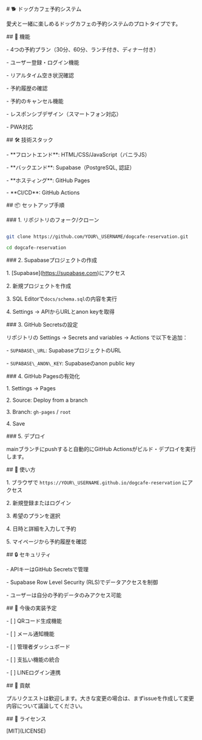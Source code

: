\# 🐕 ドッグカフェ予約システム



愛犬と一緒に楽しめるドッグカフェの予約システムのプロトタイプです。



\## 🌟 機能



\- 4つの予約プラン（30分、60分、ランチ付き、ディナー付き）

\- ユーザー登録・ログイン機能

\- リアルタイム空き状況確認

\- 予約履歴の確認

\- 予約のキャンセル機能

\- レスポンシブデザイン（スマートフォン対応）

\- PWA対応



\## 🛠 技術スタック



\- \*\*フロントエンド\*\*: HTML/CSS/JavaScript（バニラJS）

\- \*\*バックエンド\*\*: Supabase（PostgreSQL, 認証）

\- \*\*ホスティング\*\*: GitHub Pages

\- \*\*CI/CD\*\*: GitHub Actions



\## 📦 セットアップ手順



\### 1. リポジトリのフォーク/クローン



```bash

git clone https://github.com/YOUR\_USERNAME/dogcafe-reservation.git

cd dogcafe-reservation

```



\### 2. Supabaseプロジェクトの作成



1\. \[Supabase](https://supabase.com)にアクセス

2\. 新規プロジェクトを作成

3\. SQL Editorで`docs/schema.sql`の内容を実行

4\. Settings → APIからURLとanon keyを取得



\### 3. GitHub Secretsの設定



リポジトリの Settings → Secrets and variables → Actions で以下を追加：



\- `SUPABASE\_URL`: SupabaseプロジェクトのURL

\- `SUPABASE\_ANON\_KEY`: Supabaseのanon public key



\### 4. GitHub Pagesの有効化



1\. Settings → Pages

2\. Source: Deploy from a branch

3\. Branch: `gh-pages` / `root`

4\. Save



\### 5. デプロイ



mainブランチにpushすると自動的にGitHub Actionsがビルド・デプロイを実行します。



\## 📱 使い方



1\. ブラウザで `https://YOUR\_USERNAME.github.io/dogcafe-reservation` にアクセス

2\. 新規登録またはログイン

3\. 希望のプランを選択

4\. 日時と詳細を入力して予約

5\. マイページから予約履歴を確認



\## 🔒 セキュリティ



\- APIキーはGitHub Secretsで管理

\- Supabase Row Level Security (RLS)でデータアクセスを制御

\- ユーザーは自分の予約データのみアクセス可能



\## 📝 今後の実装予定



\- \[ ] QRコード生成機能

\- \[ ] メール通知機能

\- \[ ] 管理者ダッシュボード

\- \[ ] 支払い機能の統合

\- \[ ] LINEログイン連携



\## 🤝 貢献



プルリクエストは歓迎します。大きな変更の場合は、まずissueを作成して変更内容について議論してください。



\## 📄 ライセンス



\[MIT](LICENSE)

